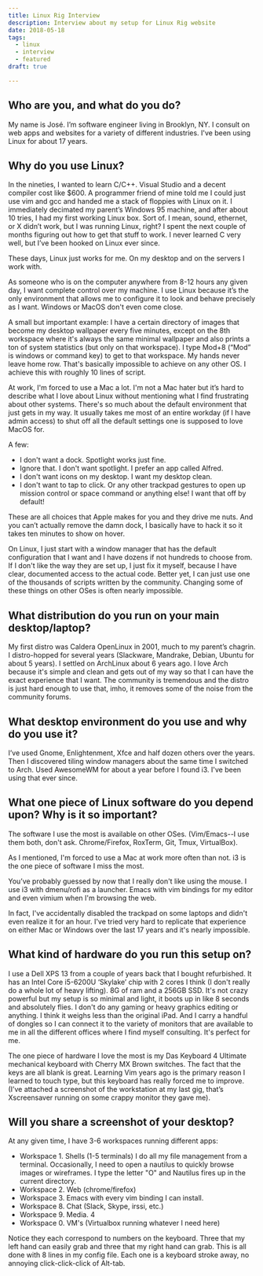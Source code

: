 ```yaml
---
title: Linux Rig Interview
description: Interview about my setup for Linux Rig website
date: 2018-05-18
tags:
  - linux
  - interview
  - featured
draft: true

---
```

## Who are you, and what do you do?
My name is José. I’m software engineer living in Brooklyn, NY. I consult on web apps and websites for a variety of different industries. I've been using Linux for about 17 years.


## Why do you use Linux?
In the nineties, I wanted to learn C/C++. Visual Studio and a decent compiler cost like $600. A programmer friend of mine told me I could just use vim and gcc and handed me a stack of floppies with Linux on it. I immediately decimated my parent’s Windows 95 machine, and after about 10 tries, I had my first working Linux box. Sort of. I mean, sound, ethernet, or X didn’t work, but I was running Linux, right? I spent the next couple of months figuring out how to get that stuff to work. I never learned C very well, but I’ve been hooked on Linux ever since.


These days, Linux just works for me. On my desktop and on the servers I work with.


As someone who is on the computer anywhere from 8-12 hours any given day, I want complete control over my machine. I use Linux because it’s the only environment that allows me to configure it to look and behave precisely as I want.  Windows or MacOS don't even come close.


A small but important example: I have a certain directory of images that become my desktop wallpaper every five minutes, except on the 8th workspace where it's always the same minimal wallpaper and also prints a ton of system statistics (but only on that workspace).  I type Mod+8 (“Mod” is windows or command key) to get to that workspace. My hands never leave home row. That's basically impossible to achieve on any other OS. I achieve this with roughly 10 lines of script.


At work, I'm forced to use a Mac a lot. I'm not a Mac hater but it’s hard to describe what I love about Linux without mentioning what I find frustrating about other systems. There's so much about the default environment that just gets in my way. It usually takes me most of an entire workday (if I have admin access) to shut off all the default settings one is supposed to love MacOS for.


A few:


*  I don't want a dock. Spotlight works just fine.
*  Ignore that. I don't want spotlight. I prefer an app called Alfred.
*  I don't want icons on my desktop. I want my desktop clean.
*  I don't want to tap to click. Or any other trackpad gestures to open up mission control or space command or anything else! I want that off by default!


These are all choices that Apple makes for you and they drive me nuts. And you can’t actually remove the damn dock, I basically have to hack it so it takes ten minutes to show on hover.


On Linux, I just start with a window manager that has the default configuration that I want and I have dozens if not hundreds to choose from. If I don't like the way they are set up, I just fix it myself, because I have clear, documented access to the actual code. Better yet, I can just use one of the thousands of scripts written by the community. Changing some of these things on other OSes is often nearly impossible.


## What distribution do you run on your main desktop/laptop?
My first distro was Caldera OpenLinux in 2001, much to my parent’s chagrin. I distro-hopped for several years (Slackware, Mandrake, Debian, Ubuntu for about 5 years). I settled on ArchLinux about 6 years ago. I love Arch because it's simple and clean and gets out of my way so that I can have the exact experience that I want. The community is tremendous and the distro is just hard enough to use that, imho, it removes some of the noise from the community forums.


## What desktop environment do you use and why do you use it?
I’ve used Gnome, Enlightenment, Xfce and half dozen others over the years. Then I discovered tiling window managers about the same time I switched to Arch. Used AwesomeWM for about a year before I found i3. I've been using that ever since.


## What one piece of Linux software do you depend upon? Why is it so important?
The software I use the most is available on other OSes. (Vim/Emacs--I use them both, don't ask. Chrome/Firefox, RoxTerm, Git, Tmux, VirtualBox).


As I mentioned, I'm forced to use a Mac at work more often than not. i3 is the one piece of software I miss the most.


You’ve probably guessed by now that I really don't like using the mouse. I use i3 with dmenu/rofi as a launcher. Emacs with vim bindings for my editor and even vimium when I'm browsing the web.


In fact, I've accidentally disabled the trackpad on some laptops and didn't even realize it for an hour. I've tried very hard to replicate that experience on either Mac or Windows over the last 17 years and it's nearly impossible.


## What kind of hardware do you run this setup on?
I use a Dell XPS 13 from a couple of years back that I bought refurbished. It has an Intel Core i5-6200U ‘Skylake’ chip with 2 cores I think (I don't really do a whole lot of heavy lifting). 8G of ram and a 256GB SSD. It's not crazy powerful but my setup is so minimal and light, it boots up in like 8 seconds and absolutely flies. I don't do any gaming or heavy graphics editing or anything. I think it weighs less than the original iPad. And I carry a handful of dongles so I can connect it to the variety of monitors that are available to me in all the different offices where I find myself consulting. It's perfect for me.


The one piece of hardware I love the most is my Das Keyboard 4 Ultimate mechanical keyboard with Cherry MX Brown switches. The fact that the keys are all blank is great. Learning Vim years ago is the primary reason I learned to touch type, but this keyboard has really forced me to improve.  (I’ve attached a screenshot of the workstation at my last gig, that’s Xscreensaver running on some crappy monitor they gave me).


## Will you share a screenshot of your desktop?
At any given time, I have 3-6 workspaces running different apps:


* Workspace 1. Shells (1-5 terminals) I do all my file management from a terminal. Occasionally, I need to open a nautilus to quickly browse images or wireframes. I type the letter "O" and Nautilus fires up in the current directory.
* Workspace 2. Web (chrome/firefox)
* Workspace 3. Emacs with every vim binding I can install.
* Workspace 8. Chat (Slack, Skype, irssi,  etc.)
* Workspace 9. Media. 4
* Workspace 0. VM's (Virtualbox running whatever I need here)


Notice they each correspond to numbers on the keyboard. Three that my left
hand can easily grab and three that my right hand can grab. This is all done with 8 lines in my config file. Each one is a keyboard stroke away, no annoying click-click-click of Alt-tab.
